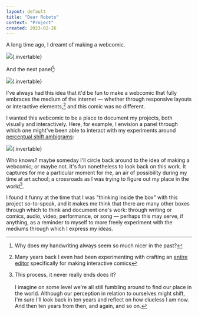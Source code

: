 ```yaml
---
layout: default
title: "Dear Robots"
context: "Project"
created: 2023-02-26
---
```


A long time ago, I dreamt of making a webcomic.

![](/images/dear-robots.svg){.invertable}

And the next panel[^handwriting]:

[^handwriting]: Why does my handwriting always seem so much nicer in the past?

![](/images/dear-robots-2.svg){.invertable}

I've always had this idea that it'd be fun to make a webcomic that fully embraces the medium of the internet — whether through responsive layouts or interactive elements,[^interactive] and this comic was no different.

[^interactive]: Many years back I even had been experimenting with crafting an [entire editor](/@/interactive-comic-editor) specifically for making interactive comics

I wanted this webcomic to be a place to document my projects, both visually and interactively. Here, for example, I envision a panel through which one might've been able to interact with my experiments around [perceptual shift ambigrams](/@/perceptual-shift):

![](/images/dear-robots-3.svg){.invertable}

Who knows? maybe someday I'll circle back around to the idea of making a webcomic; or maybe not. It's fun nonetheless to look back on this work. It captures for me a particular moment for me, an air of possibility during my time at art school; a crossroads as I was trying to figure out my place in the world[^process].

[^process]: This process, it never really ends does it? <br><br>I imagine on some level we're all still fumbling around to find our place in the world. Although our perception in relation to ourselves might shift, I'm sure I'll look back in ten years and reflect on how clueless I am now. And then ten years from then, and again, and so on.

I found it funny at the time that I was "thinking inside the box" with this project so-to-speak, and it makes me think that there are many other boxes through which to think and document one's work: through writing or comics, audio, video, performance, or song — perhaps this may serve, if anything, as a reminder to myself to more freely experiment with the mediums through which I express my ideas.